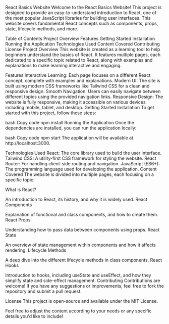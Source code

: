 React Basics Website
Welcome to the React Basics Website! This project is designed to provide an easy-to-understand introduction to React, one of the most popular JavaScript libraries for building user interfaces. This website covers fundamental React concepts such as components, props, state, lifecycle methods, and more.

Table of Contents
Project Overview
Features
Getting Started
Installation
Running the Application
Technologies Used
Content Covered
Contributing
License
Project Overview
This website is created as a learning tool to help beginners understand the basics of React. It features multiple pages, each dedicated to a specific topic related to React, along with examples and explanations to make learning interactive and engaging.

Features
Interactive Learning: Each page focuses on a different React concept, complete with examples and explanations.
Modern UI: The site is built using modern CSS frameworks like Tailwind CSS for a clean and responsive design.
Smooth Navigation: Users can easily navigate between different topics using the provided navigation links.
Responsive Design: The website is fully responsive, making it accessible on various devices including mobile, tablet, and desktop.
Getting Started
Installation
To get started with this project, follow these steps:

 

 

bash
Copy code
npm install
Running the Application
Once the dependencies are installed, you can run the application locally:

bash
Copy code
npm start
The application will be available at http://localhost:3000.

Technologies Used
React: The core library used to build the user interface.
Tailwind CSS: A utility-first CSS framework for styling the website.
React Router: For handling client-side routing and navigation.
JavaScript (ES6+): The programming language used for developing the application.
Content Covered
The website is divided into multiple pages, each focusing on a specific topic:

What is React?

An introduction to React, its history, and why it is widely used.
React Components

Explanation of functional and class components, and how to create them.
React Props

Understanding how to pass data between components using props.
React State

An overview of state management within components and how it affects rendering.
Lifecycle Methods

A deep dive into the different lifecycle methods in class components.
React Hooks

Introduction to hooks, including useState and useEffect, and how they simplify state and side-effect management.
Contributing
Contributions are welcome! If you have any suggestions or improvements, feel free to fork the repository and submit a pull request.

License
This project is open-source and available under the MIT License.

Feel free to adjust the content according to your needs or any specific details you'd like to include!






